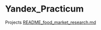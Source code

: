 # Yandex_Practicum
Projects 
[README_food_market_research.md](https://github.com/Elelena/Yandex_Practicum/files/8441950/README_food_market_research.md)

